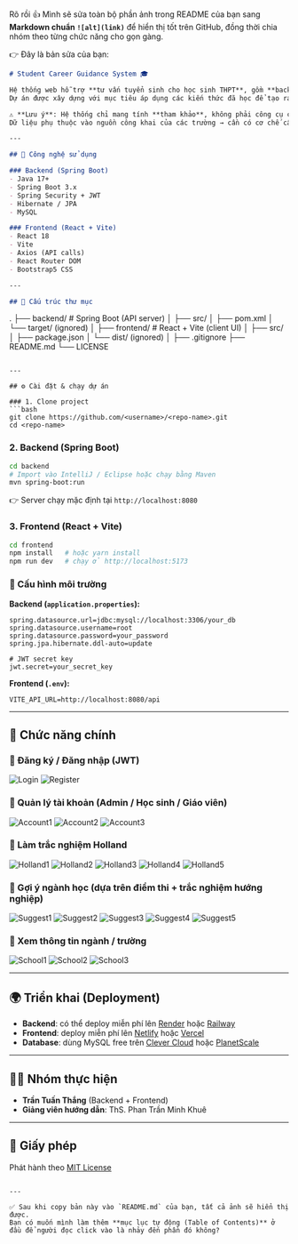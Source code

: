 Rõ rồi 👍 Mình sẽ sửa toàn bộ phần ảnh trong README của bạn sang **Markdown chuẩn `![alt](link)`** để hiển thị tốt trên GitHub, đồng thời chia nhóm theo từng chức năng cho gọn gàng.

👉 Đây là bản sửa của bạn:

```markdown
# Student Career Guidance System 🎓

Hệ thống web hỗ trợ **tư vấn tuyển sinh cho học sinh THPT**, gồm **backend (Spring Boot)** và **frontend (React + Vite)**.  
Dự án được xây dựng với mục tiêu áp dụng các kiến thức đã học để tạo ra một sản phẩm tiện ích, cung cấp **thông tin tham khảo** về ngành học, điểm chuẩn và gợi ý hướng nghiệp cho học sinh.

⚠️ **Lưu ý**: Hệ thống chỉ mang tính **tham khảo**, không phải công cụ chính thức để lựa chọn ngành/trường.  
Dữ liệu phụ thuộc vào nguồn công khai của các trường → cần có cơ chế cập nhật & chuẩn hoá định kỳ nếu đưa vào sử dụng thực tế.

---

## 🚀 Công nghệ sử dụng

### Backend (Spring Boot)
- Java 17+
- Spring Boot 3.x
- Spring Security + JWT
- Hibernate / JPA
- MySQL

### Frontend (React + Vite)
- React 18
- Vite
- Axios (API calls)
- React Router DOM
- Bootstrap5 CSS

---

## 📂 Cấu trúc thư mục

```

.
├── backend/        # Spring Boot (API server)
│   ├── src/
│   ├── pom.xml
│   └── target/ (ignored)
│
├── frontend/       # React + Vite (client UI)
│   ├── src/
│   ├── package.json
│   └── dist/ (ignored)
│
├── .gitignore
├── README.md
└── LICENSE

````

---

## ⚙️ Cài đặt & chạy dự án

### 1. Clone project
```bash
git clone https://github.com/<username>/<repo-name>.git
cd <repo-name>
````

### 2. Backend (Spring Boot)

```bash
cd backend
# Import vào IntelliJ / Eclipse hoặc chạy bằng Maven
mvn spring-boot:run
```

👉 Server chạy mặc định tại `http://localhost:8080`

### 3. Frontend (React + Vite)

```bash
cd frontend
npm install   # hoặc yarn install
npm run dev   # chạy ở http://localhost:5173
```

### 🔑 Cấu hình môi trường

**Backend (`application.properties`):**

```properties
spring.datasource.url=jdbc:mysql://localhost:3306/your_db
spring.datasource.username=root
spring.datasource.password=your_password
spring.jpa.hibernate.ddl-auto=update

# JWT secret key
jwt.secret=your_secret_key
```

**Frontend (`.env`):**

```env
VITE_API_URL=http://localhost:8080/api
```

---

## 📌 Chức năng chính

### 🔐 Đăng ký / Đăng nhập (JWT)

![Login](https://github.com/user-attachments/assets/926992b9-b090-4ce6-8f80-1bd39fbf0934)
![Register](https://github.com/user-attachments/assets/4e1b0d24-5141-40ac-b878-c2c9b8d53f64)

### 👤 Quản lý tài khoản (Admin / Học sinh / Giáo viên)

![Account1](https://github.com/user-attachments/assets/6d820a65-6d8e-4eb4-8bca-190af24df4b8)
![Account2](https://github.com/user-attachments/assets/7e023ba3-b32d-4fd5-83d8-c7f0701f00d6)
![Account3](https://github.com/user-attachments/assets/21d4e564-091e-4eb4-a558-52e197889e9a)

### 📝 Làm trắc nghiệm Holland

![Holland1](https://github.com/user-attachments/assets/818d8afe-0d5a-48d5-8cbf-de6d2ba95ea1)
![Holland2](https://github.com/user-attachments/assets/ef59182e-6115-415d-8637-bc250db9eda3)
![Holland3](https://github.com/user-attachments/assets/a6935705-cbe9-43f3-b80d-f554573c3cdd)
![Holland4](https://github.com/user-attachments/assets/8428d142-4a6c-4bb0-bf95-c6a2eba98437)
![Holland5](https://github.com/user-attachments/assets/a1e8f0d9-6a1a-40d3-8729-fca23ba721b3)

### 🎯 Gợi ý ngành học (dựa trên điểm thi + trắc nghiệm hướng nghiệp)

![Suggest1](https://github.com/user-attachments/assets/a317f5b6-1a38-4d63-b676-15d6f5daddbc)
![Suggest2](https://github.com/user-attachments/assets/f6c1e0d5-53b2-4e7f-bb35-e7aca50043b1)
![Suggest3](https://github.com/user-attachments/assets/a8d8a4f2-eefc-414f-844a-6db5ca9f2a8e)
![Suggest4](https://github.com/user-attachments/assets/eb6eace2-0ab2-4b09-bf63-3b82a50b32e3)
![Suggest5](https://github.com/user-attachments/assets/271c2e5b-5ddc-44c4-838f-2f46bc721070)

### 🏫 Xem thông tin ngành / trường

![School1](https://github.com/user-attachments/assets/49c2d366-a16a-478d-afd8-53743d8c49d6)
![School2](https://github.com/user-attachments/assets/74c32eeb-59d1-4d57-a463-90839475a27a)
![School3](https://github.com/user-attachments/assets/ddb2ef3e-9e8e-4486-a107-dccd1ba5a266)

---

## 🌍 Triển khai (Deployment)

* **Backend**: có thể deploy miễn phí lên [Render](https://render.com) hoặc [Railway](https://railway.app)
* **Frontend**: deploy miễn phí lên [Netlify](https://netlify.com) hoặc [Vercel](https://vercel.com)
* **Database**: dùng MySQL free trên [Clever Cloud](https://www.clever-cloud.com/) hoặc [PlanetScale](https://planetscale.com/)

---

## 👨‍💻 Nhóm thực hiện

* **Trần Tuấn Thắng** (Backend + Frontend)
* **Giảng viên hướng dẫn**: ThS. Phan Trần Minh Khuê

---

## 📜 Giấy phép

Phát hành theo [MIT License](LICENSE)

```

---

✅ Sau khi copy bản này vào `README.md` của bạn, tất cả ảnh sẽ hiển thị được.  
Bạn có muốn mình làm thêm **mục lục tự động (Table of Contents)** ở đầu để người đọc click vào là nhảy đến phần đó không?
```
